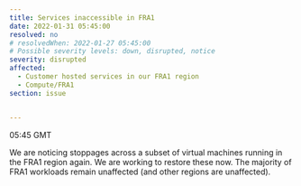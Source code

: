 ```yaml
---
title: Services inaccessible in FRA1
date: 2022-01-31 05:45:00
resolved: no
# resolvedWhen: 2022-01-27 05:45:00
# Possible severity levels: down, disrupted, notice
severity: disrupted
affected:
  - Customer hosted services in our FRA1 region
  - Compute/FRA1
section: issue


---
```


05:45 GMT

We are noticing stoppages across a subset of virtual machines running in the FRA1 region again. We are working to restore these now. The majority of FRA1 workloads remain unaffected (and other regions are unaffected).
